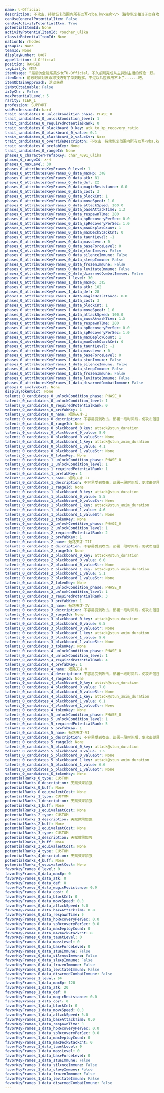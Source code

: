 ```yaml
---
name: U-Official
description: 不攻击，持续恢复范围内所有友军<@ba.kw>生命</>（每秒恢复相当于自身攻击力10%的生命），自身不受<$ba.inspire>鼓舞</>影响，且不受<@ba.kw>部署数量</>限制，但再部署时间极长
canUseGeneralPotentialItem: False
canUseActivityPotentialItem: True
potentialItemId: None
activityPotentialItemId: voucher_ulika
classicPotentialItemId: None
nationId: rhodes
groupId: None
teamId: None
displayNumber: U007
appellation: U-Official
position: RANGED
tagList_0: 控场
itemUsage: “最后的全能系美少女”U-Official，不久前刚完成从主持到主播的惊险一跃。
itemDesc: 前段时间对反跟踪技巧有了深刻理解，不过以后应该用不上了......吧。
itemObtainApproach: 活动获得
isNotObtainable: False
isSpChar: False
maxPotentialLevel: 5
rarity: TIER_1
profession: SUPPORT
subProfessionId: bard
trait_candidates_0_unlockCondition_phase: PHASE_0
trait_candidates_0_unlockCondition_level: 1
trait_candidates_0_requiredPotentialRank: 0
trait_candidates_0_blackboard_0_key: atk_to_hp_recovery_ratio
trait_candidates_0_blackboard_0_value: 0.1
trait_candidates_0_blackboard_0_valueStr: None
trait_candidates_0_overrideDescripton: 不攻击，持续恢复范围内所有友军<@ba.kw>生命</>（每秒恢复相当于自身攻击力10%的生命），自身不受<$ba.inspire>鼓舞</>影响，且不受<@ba.kw>部署数量</>限制，但再部署时间极长
trait_candidates_0_prefabKey: None
trait_candidates_0_rangeId: None
phases_0_characterPrefabKey: char_4091_ulika
phases_0_rangeId: x-4
phases_0_maxLevel: 30
phases_0_attributesKeyFrames_0_level: 1
phases_0_attributesKeyFrames_0_data_maxHp: 308
phases_0_attributesKeyFrames_0_data_atk: 81
phases_0_attributesKeyFrames_0_data_def: 22
phases_0_attributesKeyFrames_0_data_magicResistance: 0.0
phases_0_attributesKeyFrames_0_data_cost: 3
phases_0_attributesKeyFrames_0_data_blockCnt: 1
phases_0_attributesKeyFrames_0_data_moveSpeed: 1.0
phases_0_attributesKeyFrames_0_data_attackSpeed: 100.0
phases_0_attributesKeyFrames_0_data_baseAttackTime: 1.3
phases_0_attributesKeyFrames_0_data_respawnTime: 200
phases_0_attributesKeyFrames_0_data_hpRecoveryPerSec: 0.0
phases_0_attributesKeyFrames_0_data_spRecoveryPerSec: 1.0
phases_0_attributesKeyFrames_0_data_maxDeployCount: 1
phases_0_attributesKeyFrames_0_data_maxDeckStackCnt: 0
phases_0_attributesKeyFrames_0_data_tauntLevel: -1
phases_0_attributesKeyFrames_0_data_massLevel: 0
phases_0_attributesKeyFrames_0_data_baseForceLevel: 0
phases_0_attributesKeyFrames_0_data_stunImmune: False
phases_0_attributesKeyFrames_0_data_silenceImmune: False
phases_0_attributesKeyFrames_0_data_sleepImmune: False
phases_0_attributesKeyFrames_0_data_frozenImmune: False
phases_0_attributesKeyFrames_0_data_levitateImmune: False
phases_0_attributesKeyFrames_0_data_disarmedCombatImmune: False
phases_0_attributesKeyFrames_1_level: 30
phases_0_attributesKeyFrames_1_data_maxHp: 385
phases_0_attributesKeyFrames_1_data_atk: 102
phases_0_attributesKeyFrames_1_data_def: 28
phases_0_attributesKeyFrames_1_data_magicResistance: 0.0
phases_0_attributesKeyFrames_1_data_cost: 3
phases_0_attributesKeyFrames_1_data_blockCnt: 1
phases_0_attributesKeyFrames_1_data_moveSpeed: 1.0
phases_0_attributesKeyFrames_1_data_attackSpeed: 100.0
phases_0_attributesKeyFrames_1_data_baseAttackTime: 1.3
phases_0_attributesKeyFrames_1_data_respawnTime: 200
phases_0_attributesKeyFrames_1_data_hpRecoveryPerSec: 0.0
phases_0_attributesKeyFrames_1_data_spRecoveryPerSec: 1.0
phases_0_attributesKeyFrames_1_data_maxDeployCount: 1
phases_0_attributesKeyFrames_1_data_maxDeckStackCnt: 0
phases_0_attributesKeyFrames_1_data_tauntLevel: -1
phases_0_attributesKeyFrames_1_data_massLevel: 0
phases_0_attributesKeyFrames_1_data_baseForceLevel: 0
phases_0_attributesKeyFrames_1_data_stunImmune: False
phases_0_attributesKeyFrames_1_data_silenceImmune: False
phases_0_attributesKeyFrames_1_data_sleepImmune: False
phases_0_attributesKeyFrames_1_data_frozenImmune: False
phases_0_attributesKeyFrames_1_data_levitateImmune: False
phases_0_attributesKeyFrames_1_data_disarmedCombatImmune: False
phases_0_evolveCost: None
displayTokenDict: None
talents_0_candidates_0_unlockCondition_phase: PHASE_0
talents_0_candidates_0_unlockCondition_level: 1
talents_0_candidates_0_requiredPotentialRank: 0
talents_0_candidates_0_prefabKey: 1
talents_0_candidates_0_name: 短路天才·I
talents_0_candidates_0_description: 不容易受到攻击，部署一段时间后，使攻击范围内其它单位<$ba.stun>晕眩</>5秒
talents_0_candidates_0_rangeId: None
talents_0_candidates_0_blackboard_0_key: attack@stun_duration
talents_0_candidates_0_blackboard_0_value: 5.0
talents_0_candidates_0_blackboard_0_valueStr: None
talents_0_candidates_0_blackboard_1_key: attack@stun_anim_duration
talents_0_candidates_0_blackboard_1_value: 4.1
talents_0_candidates_0_blackboard_1_valueStr: None
talents_0_candidates_0_tokenKey: None
talents_0_candidates_1_unlockCondition_phase: PHASE_0
talents_0_candidates_1_unlockCondition_level: 1
talents_0_candidates_1_requiredPotentialRank: 1
talents_0_candidates_1_prefabKey: 1
talents_0_candidates_1_name: 短路天才·II
talents_0_candidates_1_description: 不容易受到攻击，部署一段时间后，使攻击范围内其它单位<$ba.stun>晕眩</>5.5秒
talents_0_candidates_1_rangeId: None
talents_0_candidates_1_blackboard_0_key: attack@stun_duration
talents_0_candidates_1_blackboard_0_value: 5.5
talents_0_candidates_1_blackboard_0_valueStr: None
talents_0_candidates_1_blackboard_1_key: attack@stun_anim_duration
talents_0_candidates_1_blackboard_1_value: 4.6
talents_0_candidates_1_blackboard_1_valueStr: None
talents_0_candidates_1_tokenKey: None
talents_0_candidates_2_unlockCondition_phase: PHASE_0
talents_0_candidates_2_unlockCondition_level: 1
talents_0_candidates_2_requiredPotentialRank: 2
talents_0_candidates_2_prefabKey: 1
talents_0_candidates_2_name: 短路天才·III
talents_0_candidates_2_description: 不容易受到攻击，部署一段时间后，使攻击范围内其它单位<$ba.stun>晕眩</>6秒
talents_0_candidates_2_rangeId: None
talents_0_candidates_2_blackboard_0_key: attack@stun_duration
talents_0_candidates_2_blackboard_0_value: 6.0
talents_0_candidates_2_blackboard_0_valueStr: None
talents_0_candidates_2_blackboard_1_key: attack@stun_anim_duration
talents_0_candidates_2_blackboard_1_value: 5.1
talents_0_candidates_2_blackboard_1_valueStr: None
talents_0_candidates_2_tokenKey: None
talents_0_candidates_3_unlockCondition_phase: PHASE_0
talents_0_candidates_3_unlockCondition_level: 1
talents_0_candidates_3_requiredPotentialRank: 3
talents_0_candidates_3_prefabKey: 1
talents_0_candidates_3_name: 短路天才·IV
talents_0_candidates_3_description: 不容易受到攻击，部署一段时间后，使攻击范围内其它单位<$ba.stun>晕眩</>6.5秒
talents_0_candidates_3_rangeId: None
talents_0_candidates_3_blackboard_0_key: attack@stun_duration
talents_0_candidates_3_blackboard_0_value: 6.5
talents_0_candidates_3_blackboard_0_valueStr: None
talents_0_candidates_3_blackboard_1_key: attack@stun_anim_duration
talents_0_candidates_3_blackboard_1_value: 5.6
talents_0_candidates_3_blackboard_1_valueStr: None
talents_0_candidates_3_tokenKey: None
talents_0_candidates_4_unlockCondition_phase: PHASE_0
talents_0_candidates_4_unlockCondition_level: 1
talents_0_candidates_4_requiredPotentialRank: 4
talents_0_candidates_4_prefabKey: 1
talents_0_candidates_4_name: 短路天才·V
talents_0_candidates_4_description: 不容易受到攻击，部署一段时间后，使攻击范围内其它单位<$ba.stun>晕眩</>7秒
talents_0_candidates_4_rangeId: None
talents_0_candidates_4_blackboard_0_key: attack@stun_duration
talents_0_candidates_4_blackboard_0_value: 7.0
talents_0_candidates_4_blackboard_0_valueStr: None
talents_0_candidates_4_blackboard_1_key: attack@stun_anim_duration
talents_0_candidates_4_blackboard_1_value: 6.1
talents_0_candidates_4_blackboard_1_valueStr: None
talents_0_candidates_4_tokenKey: None
talents_0_candidates_5_unlockCondition_phase: PHASE_0
talents_0_candidates_5_unlockCondition_level: 1
talents_0_candidates_5_requiredPotentialRank: 5
talents_0_candidates_5_prefabKey: 1
talents_0_candidates_5_name: 短路天才·VI
talents_0_candidates_5_description: 不容易受到攻击，部署一段时间后，使攻击范围内其它单位<$ba.stun>晕眩</>7.5秒
talents_0_candidates_5_rangeId: None
talents_0_candidates_5_blackboard_0_key: attack@stun_duration
talents_0_candidates_5_blackboard_0_value: 7.5
talents_0_candidates_5_blackboard_0_valueStr: None
talents_0_candidates_5_blackboard_1_key: attack@stun_anim_duration
talents_0_candidates_5_blackboard_1_value: 6.6
talents_0_candidates_5_blackboard_1_valueStr: None
talents_0_candidates_5_tokenKey: None
potentialRanks_0_type: CUSTOM
potentialRanks_0_description: 天赋效果加强
potentialRanks_0_buff: None
potentialRanks_0_equivalentCost: None
potentialRanks_1_type: CUSTOM
potentialRanks_1_description: 天赋效果加强
potentialRanks_1_buff: None
potentialRanks_1_equivalentCost: None
potentialRanks_2_type: CUSTOM
potentialRanks_2_description: 天赋效果加强
potentialRanks_2_buff: None
potentialRanks_2_equivalentCost: None
potentialRanks_3_type: CUSTOM
potentialRanks_3_description: 天赋效果加强
potentialRanks_3_buff: None
potentialRanks_3_equivalentCost: None
potentialRanks_4_type: CUSTOM
potentialRanks_4_description: 天赋效果加强
potentialRanks_4_buff: None
potentialRanks_4_equivalentCost: None
favorKeyFrames_0_level: 0
favorKeyFrames_0_data_maxHp: 0
favorKeyFrames_0_data_atk: 0
favorKeyFrames_0_data_def: 0
favorKeyFrames_0_data_magicResistance: 0.0
favorKeyFrames_0_data_cost: 0
favorKeyFrames_0_data_blockCnt: 0
favorKeyFrames_0_data_moveSpeed: 0.0
favorKeyFrames_0_data_attackSpeed: 0.0
favorKeyFrames_0_data_baseAttackTime: 0.0
favorKeyFrames_0_data_respawnTime: 0
favorKeyFrames_0_data_hpRecoveryPerSec: 0.0
favorKeyFrames_0_data_spRecoveryPerSec: 0.0
favorKeyFrames_0_data_maxDeployCount: 0
favorKeyFrames_0_data_maxDeckStackCnt: 0
favorKeyFrames_0_data_tauntLevel: 0
favorKeyFrames_0_data_massLevel: 0
favorKeyFrames_0_data_baseForceLevel: 0
favorKeyFrames_0_data_stunImmune: False
favorKeyFrames_0_data_silenceImmune: False
favorKeyFrames_0_data_sleepImmune: False
favorKeyFrames_0_data_frozenImmune: False
favorKeyFrames_0_data_levitateImmune: False
favorKeyFrames_0_data_disarmedCombatImmune: False
favorKeyFrames_1_level: 50
favorKeyFrames_1_data_maxHp: 120
favorKeyFrames_1_data_atk: 20
favorKeyFrames_1_data_def: 0
favorKeyFrames_1_data_magicResistance: 0.0
favorKeyFrames_1_data_cost: 0
favorKeyFrames_1_data_blockCnt: 0
favorKeyFrames_1_data_moveSpeed: 0.0
favorKeyFrames_1_data_attackSpeed: 0.0
favorKeyFrames_1_data_baseAttackTime: 0.0
favorKeyFrames_1_data_respawnTime: 0
favorKeyFrames_1_data_hpRecoveryPerSec: 0.0
favorKeyFrames_1_data_spRecoveryPerSec: 0.0
favorKeyFrames_1_data_maxDeployCount: 0
favorKeyFrames_1_data_maxDeckStackCnt: 0
favorKeyFrames_1_data_tauntLevel: 0
favorKeyFrames_1_data_massLevel: 0
favorKeyFrames_1_data_baseForceLevel: 0
favorKeyFrames_1_data_stunImmune: False
favorKeyFrames_1_data_silenceImmune: False
favorKeyFrames_1_data_sleepImmune: False
favorKeyFrames_1_data_frozenImmune: False
favorKeyFrames_1_data_levitateImmune: False
favorKeyFrames_1_data_disarmedCombatImmune: False
---
```


